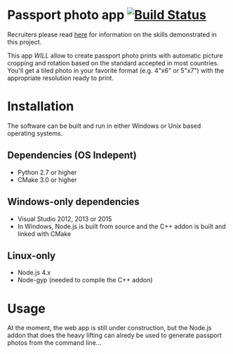 # Passport photo app  [![Build Status](https://travis-ci.org/dpar39/ppp.svg?branch=master)](https://travis-ci.org/dpar39/ppp)

Recruiters please read [here](https://github.com/dpar39/ppp/wiki/Recruiters-README) for information on the skills demonstrated in this project.

This app *WILL* allow to create passport photo prints with automatic picture cropping and rotation based on the standard accepted in most countries. You'll get a tiled photo in your favorite format (e.g. 4"x6" or 5"x7") with the appropriate resolution ready to print.

# Installation
The software can be built and run in either Windows or Unix based operating systems.

## Dependencies (OS Indepent)
- Python 2.7 or higher
- CMake 3.0 or higher

## Windows-only dependencies
- Visual Studio 2012, 2013 or 2015
- In Windows, Node.js is built from source and the C++ addon is built and linked with CMake

## Linux-only
- Node.js 4.x
- Node-gyp (needed to compile the C++ addon) 

# Usage
At the moment, the web app is still under construction, but the Node.js addon that does the heavy lifting can alredy be used to generate passport photos from the command line... 
